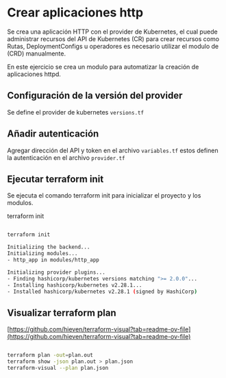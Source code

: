 # Crear aplicaciones http

Se crea una aplicación HTTP con el provider de Kubernetes, el cual puede administrar recursos del API de Kubernetes (CR) para crear recursos como Rutas, DeploymentConfigs u operadores es necesario utilizar el modulo de (CRD) manualmente.

En este ejercicio se crea un modulo para automatizar la creación de aplicaciones httpd.

## Configuración de la versión del provider

Se define el provider de kubernetes `versions.tf`

## Añadir autenticación

Agregar dirección del API y token en el archivo `variables.tf` estos definen la autenticación en el archivo `provider.tf`

## Ejecutar terraform init

Se ejecuta el comando terraform init para inicializar el proyecto y los modulos.

terraform init

~~~ bash

terraform init

Initializing the backend...
Initializing modules...
- http_app in modules/http_app

Initializing provider plugins...
- Finding hashicorp/kubernetes versions matching ">= 2.0.0"...
- Installing hashicorp/kubernetes v2.28.1...
- Installed hashicorp/kubernetes v2.28.1 (signed by HashiCorp)

~~~

## Visualizar terraform plan
[https://github.com/hieven/terraform-visual?tab=readme-ov-file](https://github.com/hieven/terraform-visual?tab=readme-ov-file)
~~~ bash

terraform plan -out=plan.out
terraform show -json plan.out > plan.json
terraform-visual --plan plan.json
~~~ 